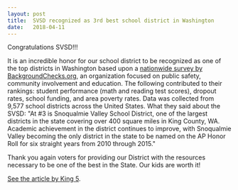 ```yaml
---
layout: post
title:  SVSD recognized as 3rd best school district in Washington
date:   2018-04-11
---
```

Congratulations SVSD!!!

It is an incredible honor for our school district to be recognized as one of the top districts in Washington based upon a [nationwide survey by BackgroundChecks.org](https://backgroundchecks.org/top-school-districts-in-washington-2018.html), an organization focused on public safety, community involvement and education. The following contributed to their rankings: student performance (math and reading test scores), dropout rates, school funding, and area poverty rates. Data was collected from 9,577 school districts across the United States. 
What they said about the SVSD: "At #3 is Snoqualmie Valley School District, one of the largest districts in the state covering over 400 square miles in King County, WA. Academic achievement in the district continues to improve, with Snoqualmie Valley becoming the only district in the state to be named on the AP Honor Roll for six straight years from 2010 through 2015."

Thank you again voters for providing our District with the resources necessary to be one of the best in the State. Our kids are worth it!

[See the article by King 5](https://www.king5.com/article/news/local/top-school-districts-named-in-washington/281-537142508).
